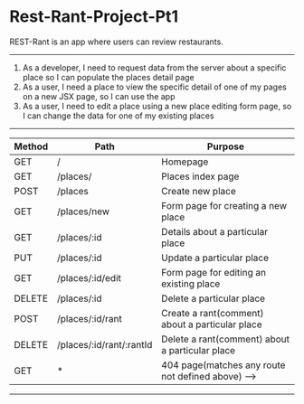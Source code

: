 # Rest-Rant-Project-Pt1

REST-Rant is an app where users can review restaurants.

<!-- | Method | Path | Purpose |
| ------ | ---- | ------- |
| GET    | /    | Homepage |
|GET | /places/ | List all places | -->

---

1. As a developer, I need to request data from the server about a specific place so I can populate the places detail page
2. As a user, I need a place to view the specific detail of one of my pages on a new JSX page, so I can use the app
3. As a user, I need to edit a place using a new place editing form page, so I can change the data for one of my existing places

---

| Method | Path | Purpose |
| ------ | ---- | ------- |
| GET    | /    | Homepage |
| GET | /places/ | Places index page |
| POST | /places | Create new place |
| GET | /places/new | Form page for creating a new place |
| GET | /places/:id | Details about a particular place |
| PUT | /places/:id | Update a particular place |
| GET | /places/:id/edit | Form page for editing an existing place |
| DELETE | /places/:id | Delete a particular place |
|POST | /places/:id/rant | Create a rant(comment) about a particular place |
| DELETE | /places/:id/rant/:rantId | Delete a rant(comment) about a particular place |
| GET | * | 404 page(matches any route not defined above) -->

---

<!-- | Name | City | State | Cuisine |
| ---- | ---- | ----- | ------- |
| Ni Asian | Raleigh | NC | Japanese |
|| Raleigh | NC ||
|| Raleigh | NC ||
|| Raleigh | NC ||
|| Raleigh | NC || -->